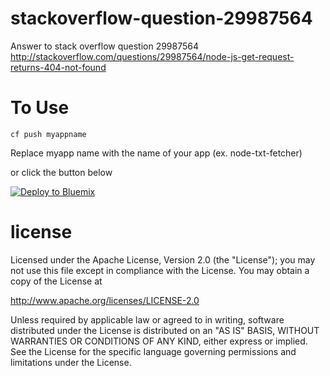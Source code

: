 # stackoverflow-question-29987564
Answer to stack overflow question 29987564 http://stackoverflow.com/questions/29987564/node-js-get-request-returns-404-not-found

To Use
================================================================================

```
cf push myappname
```

Replace myapp name with the name of your app (ex. node-txt-fetcher)

or click the button below

[![Deploy to Bluemix](https://bluemix.net/deploy/button.png)](https://bluemix.net/deploy?repository=https://github.com/jsloyer/stackoverflow-question-29987564.git)



license
================================================================================

Licensed under the Apache License, Version 2.0 (the "License");
you may not use this file except in compliance with the License.
You may obtain a copy of the License at

<http://www.apache.org/licenses/LICENSE-2.0>

Unless required by applicable law or agreed to in writing, software
distributed under the License is distributed on an "AS IS" BASIS,
WITHOUT WARRANTIES OR CONDITIONS OF ANY KIND, either express or implied.
See the License for the specific language governing permissions and
limitations under the License.
